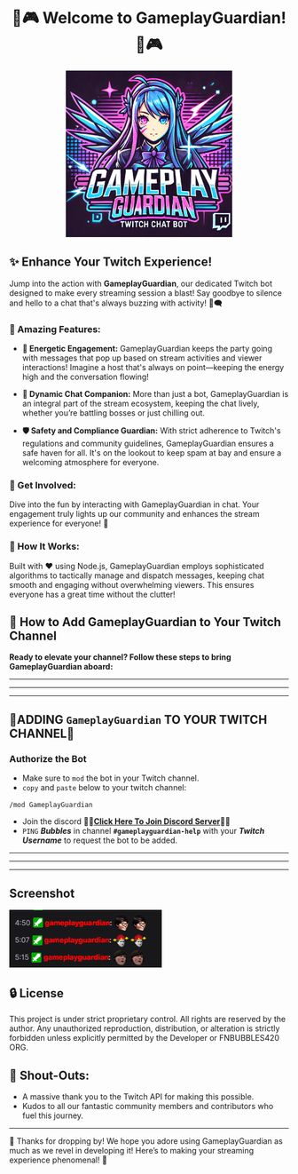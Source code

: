 <div align="center">

# 🌟🎮 Welcome to GameplayGuardian! 🌟🎮

</div>


<div align="center">
  <img src="https://github.com/KernFerm/GameplayGuardian/blob/main/gameplay-guardian.png" width="300">
</div>


## ✨ Enhance Your Twitch Experience!

Jump into the action with **GameplayGuardian**, our dedicated Twitch bot designed to make every streaming session a blast! Say goodbye to silence and hello to a chat that's always buzzing with activity! 🎉🗨️

### 🚀 Amazing Features:

- **📢 Energetic Engagement:** GameplayGuardian keeps the party going with messages that pop up based on stream activities and viewer interactions! Imagine a host that's always on point—keeping the energy high and the conversation flowing!

- **🤖 Dynamic Chat Companion:** More than just a bot, GameplayGuardian is an integral part of the stream ecosystem, keeping the chat lively, whether you’re battling bosses or just chilling out.

- **🛡️ Safety and Compliance Guardian:** With strict adherence to Twitch's regulations and community guidelines, GameplayGuardian ensures a safe haven for all. It's on the lookout to keep spam at bay and ensure a welcoming atmosphere for everyone.

### 🌟 Get Involved:

Dive into the fun by interacting with GameplayGuardian in chat. Your engagement truly lights up our community and enhances the stream experience for everyone! 🌈

### 🔧 How It Works:

Built with ❤️ using Node.js, GameplayGuardian employs sophisticated algorithms to tactically manage and dispatch messages, keeping chat smooth and engaging without overwhelming viewers. This ensures everyone has a great time without the clutter!


## 📖 How to Add GameplayGuardian to Your Twitch Channel

**Ready to elevate your channel? Follow these steps to bring GameplayGuardian aboard:**

---
---
---
## 📌ADDING `GameplayGuardian` TO YOUR TWITCH CHANNEL📌

### Authorize the Bot

- Make sure to `mod` the bot in your Twitch channel.
- `copy` and `paste` below to your twitch channel:
```
/mod GameplayGuardian
```
- Join the discord **🚨🚨[Click Here To Join Discord Server](https://discord.gg/eCGpWUf5aR)🚨🚨**
- `PING` ***Bubbles*** in channel **`#gameplayguardian-help`** with your ***Twitch Username*** to request the bot to be added.
---
---
---

## Screenshot
<div align="left">
  <img src="https://github.com/KernFerm/GameplayGuardian/blob/main/image.png" width="275">
</div>

## 🔒 License

This project is under strict proprietary control. All rights are reserved by the author. Any unauthorized reproduction, distribution, or alteration is strictly forbidden unless explicitly permitted by the Developer or FNBUBBLES420 ORG.

## 🙌 Shout-Outs:

- A massive thank you to the Twitch API for making this possible.
- Kudos to all our fantastic community members and contributors who fuel this journey.

---

🎉 Thanks for dropping by! We hope you adore using GameplayGuardian as much as we revel in developing it! Here’s to making your streaming experience phenomenal! 🎉
